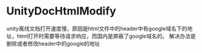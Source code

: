 # UnityDocHtmlModify
unity离线文档打开速度慢，原因是html文件中的header中有google域名下的地址，html打开时需要等待请求响应，而国内是屏蔽了google域名的。
解决办法是删除或者修改header中的google的地址
